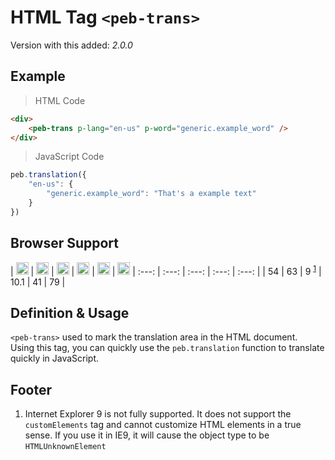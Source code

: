 # HTML Tag `<peb-trans>`
Version with this added: *2.0.0*
## Example
> HTML Code
```html
<div>
    <peb-trans p-lang="en-us" p-word="generic.example_word" />
</div>
```
> JavaScript Code
```javascript
peb.translation({
    "en-us": {
        "generic.example_word": "That's a example text"
    }
})
```
## Browser Support
| <img src="https://simpleicons.org/icons/googlechrome.svg" width="20" /> | <img src="https://simpleicons.org/icons/firefox.svg" width="20" /> | <img src="https://simpleicons.org/icons/internetexplorer.svg" width="20" /> | <img src="https://simpleicons.org/icons/safari.svg" width="20" /> | <img src="https://simpleicons.org/icons/opera.svg" width="20" /> | <img src="https://simpleicons.org/icons/microsoftedge.svg" width="20" />
| :---: | :---: | :---: | :---: | :---: |
| 54 | 63 | 9 <sup><a href="#footer">1</a></sup> | 10.1 | 41 | 79 |
## Definition & Usage
`<peb-trans>` used to mark the translation area in the HTML document.  
Using this tag, you can quickly use the `peb.translation` function to translate quickly in JavaScript.  
## Footer
1. Internet Explorer 9 is not fully supported. It does not support the `customElements` tag and cannot customize HTML elements in a true sense. If you use it in IE9, it will cause the object type to be `HTMLUnknownElement`
